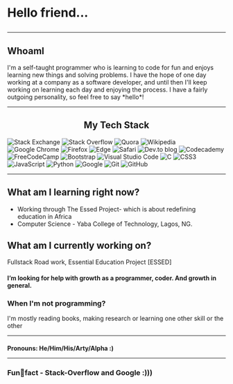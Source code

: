# Hello friend... <hr>

<!-- <p align = "center"><img src= "https://user-images.githubusercontent.com/44436048/155865918-0513c726-3553-49b0-a62c-e6b4307cd397.gif"><i>TechScrolls</i></img></p> -->



<h2>WhoamI</h2>
 I'm a self-taught programmer who is learning to code for fun and enjoys learning new things and solving problems. I have the hope of one day working at a company as a software developer, and until then I'll keep working on learning each day and enjoying the process. I have a fairly outgoing personality, so feel free to say *hello*! <hr>

<h2 align = "center" >My Tech Stack</h2>

![Stack Exchange](https://img.shields.io/badge/StackExchange-%23ffffff.svg?style=for-the-badge&logo=StackExchange&logoColor=white) ![Stack Overflow](https://img.shields.io/badge/-Stackoverflow-FE7A16?style=for-the-badge&logo=stack-overflow&logoColor=white) ![Quora](https://img.shields.io/badge/Quora-%23B92B27.svg?style=for-the-badge&logo=Quora&logoColor=white) ![Wikipedia](https://img.shields.io/badge/Wikipedia-%23000000.svg?style=for-the-badge&logo=wikipedia&logoColor=white) ![Google Chrome](https://img.shields.io/badge/Google%20Chrome-4285F4?style=for-the-badge&logo=GoogleChrome&logoColor=white) ![Firefox](https://img.shields.io/badge/Firefox-FF7139?style=for-the-badge&logo=Firefox-Browser&logoColor=white) ![Edge](https://img.shields.io/badge/Edge-0078D7?style=for-the-badge&logo=Microsoft-edge&logoColor=white) ![Safari](https://img.shields.io/badge/Safari-000000?style=for-the-badge&logo=Safari&logoColor=white) ![Dev.to blog](https://img.shields.io/badge/dev.to-0A0A0A?style=for-the-badge&logo=dev.to&logoColor=white) ![Codecademy](https://img.shields.io/badge/Codecademy-FFF0E5?style=for-the-badge&logo=codecademy&logoColor=1F243A) ![FreeCodeCamp](https://img.shields.io/badge/Freecodecamp-%23123.svg?style=for-the-badge&logo=freecodecamp&logoColor=green)  ![Bootstrap](https://img.shields.io/badge/bootstrap-%23563D7C.svg?style=for-the-badge&logo=bootstrap&logoColor=white)  ![Visual Studio Code](https://img.shields.io/badge/Visual%20Studio%20Code-0078d7.svg?style=for-the-badge&logo=visual-studio-code&logoColor=white) ![C](https://img.shields.io/badge/c-%2300599C.svg?style=for-the-badge&logo=c&logoColor=white) ![CSS3](https://img.shields.io/badge/css3-%231572B6.svg?style=for-the-badge&logo=css3&logoColor=white) ![JavaScript](https://img.shields.io/badge/javascript-%23323330.svg?style=for-the-badge&logo=javascript&logoColor=%23F7DF1E) ![Python](https://img.shields.io/badge/python-3670A0?style=for-the-badge&logo=python&logoColor=ffdd54)  ![Google](https://img.shields.io/badge/google-4285F4?style=for-the-badge&logo=google&logoColor=white) ![Git](https://img.shields.io/badge/git-%23F05033.svg?style=for-the-badge&logo=git&logoColor=white) ![GitHub](https://img.shields.io/badge/github-%23121011.svg?style=for-the-badge&logo=github&logoColor=white) <hr>


## What am I learning right now? 
  - Working through The Essed Project- which is  about redefining education in Africa
  - Computer Science - Yaba College of Technology, Lagos, NG.
 
 
## What am I currently working on?  
  Fullstack Road work, Essential Education Project [ESSED]

#### I’m looking for help with growth as a programmer, coder. And growth in general.

### When I'm not programming?

   I'm mostly reading books, making research or learning one other skill or the other<hr>
   
#### Pronouns: He/Him/His/Arty/Alpha :) <hr>
   
<!-- ## How to reach me?
  Twitter - [itunuayo_john](https://twitter.com/) </br>
  LinkedIn - [Adebiyi Itunuayo](https://www.linkedin.com/in/adebiyi-itunuayo-397bab151) </br>
  E-mail - itunuayoadebiyi@gmail.com </br>
  Contact - +2347039910992 <hr> -->
  
### Funfact - Stack-Overflow and Google :)))
